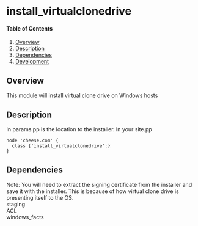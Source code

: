 # install_virtualclonedrive

#### Table of Contents
1. [Overview](#overview)
2. [Description](#description)
3. [Dependencies](#dependencies)
4. [Development](#development)

## Overview
This module will install virtual clone drive  on Windows hosts

## Description
In params.pp is the location to the installer.
In your site.pp
```puppet
node 'cheese.com' {
  class {'install_virtualclonedrive':}
}
```

## Dependencies
Note: You will need to extract the signing certificate from the installer and save it with the installer. This is because of how virtual clone drive is presenting itself to the OS.  
staging  
ACL  
windows_facts  
